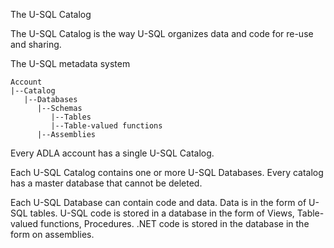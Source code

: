 The U-SQL Catalog

The U-SQL Catalog is the way U-SQL organizes data and code for re-use and sharing. 

The U-SQL metadata system

```
Account
|--Catalog
   |--Databases
      |--Schemas
         |--Tables
         |--Table-valued functions
      |--Assemblies

```


Every ADLA account has a single U-SQL Catalog.

Each U-SQL Catalog contains one or more U-SQL Databases. Every catalog has a master database that cannot be deleted.

Each U-SQL Database can contain code and data. Data is in the form of U-SQL tables. U-SQL code is stored in a database in the form of Views, Table-valued functions, Procedures. .NET code is stored in the database in the form on assemblies. 






